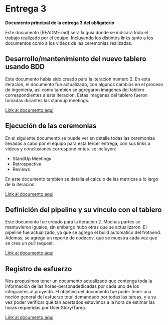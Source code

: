 # Entrega 3
**Documento principal de la entrega 3 del obligatorio**

Este documento (README.md) será la guía donde se indicará todo el trabajo realizado por el equipo.
Incluyendo los distintos links tanto a los documentos como a los videos de las ceremonias realizadas.

## Desarrollo/mantenimiento del nuevo tablero usando BDD
Este documento habia sido creado para la iteracion numero 2. En esta iteracion, el documento fue actualizado, con algunos cambios en el proceso de ingenieria,
asi como tambien se agregaron imagenes del tablero correspondientes a esta iteracion. 
Estas imagenes del tablero fueron tomadas durantes las standup meetings.

[Link al documento aquí](https://docs.google.com/document/d/1imqMjNtViad3SDm2T8tmBski47KfE04vNXkimJLCft8/edit?usp=sharing)

## Ejecución de las ceremonias
En el siguiente documento se puede ver en detalle todas las ceremonias llevadas a cabo por el equipo para esta tercer entrega,
con sus links a videos y conclusiones correspondientes.
se incluyen:
* StandUp Meetings
* Retrospective
* Reviews

En este documento tambien se detalla el calculo de las metricas a lo largo de la iteracion.

[Link al documento aquí](https://docs.google.com/document/d/1VOAEusoqazxwoaA9mCd2puG_wpzIIZA0cUeztoufQtA/edit?usp=sharing)

## Definición del pipeline y su vínculo con el tablero
Este documento fue creado para la iteracion 2. Muchas partes se mantuvieron iguales, sin embargo hubo otras que se actualizaron.
El pipeline fue actualizado, ya que se agrego el build automatico del frotnend. Ademas, se agrego un reporte de codecov, que se muestra cada vez que se crea un pull request.

[Link al documento aquí](https://docs.google.com/document/d/1-kEcoShh8l3D1BgrhS1t0A4rZqvKWm9VDfEg3ZR0JiI/edit?usp=sharing)

## Registro de esfuerzo
Nos propusimos tener un documento actualizado que contenga toda la información de las horas-personadedicadas por cada uno de los integrantes al proyecto.
El objetivo del documento fue poder tener una noción general del esfuerzo total demandado por todas las tareas,
y a su vez poder verificar qué tan acertados estuvimos a la hora de estimar las horas requeridas por User Story/Tarea.

[Link al documento aquí](https://docs.google.com/spreadsheets/d/1v3LcyTUpKj_XPZGuETbqE5WLwMIYGPUel0LtCIyQP3s/edit?usp=sharing)
